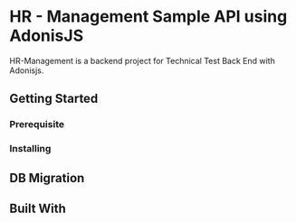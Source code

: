 # HR - Management Sample API using AdonisJS

HR-Management is a backend project for Technical Test Back End with Adonisjs.

## Getting Started
### Prerequisite

### Installing

## DB Migration

## Built With
